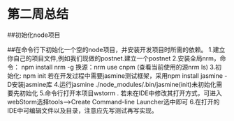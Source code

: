 # 第二周总结

##初始化node项目

##在命令行下初始化一个空的node项目，并安装开发项目时所需的依赖。
    1.建立你自己的项目文件,例如我们现做的postnet.建立一个postnet
    2.安装全局nrm，命令：
        npm install nrm -g
        换源：nrm use cnpm (查看当前使用的源nrm ls)
    3.初始化:
        npm init
        若在开发过程中需要jasmine测试框架，采用npm install jasmine -D安装jasmine库
    4.运行jasmine
        ./node_modules/.bin/jasmine(init)未初始化需要先初始化
    5.命令行打开本项目wstorm .
        若未在IDE中修改其打开方式，可进入webStorm选择tools-->Create Command-line Launcher选中即可
    6.在打开的IDE中可编辑文件以及目录，注意应先写测试再写实现。
